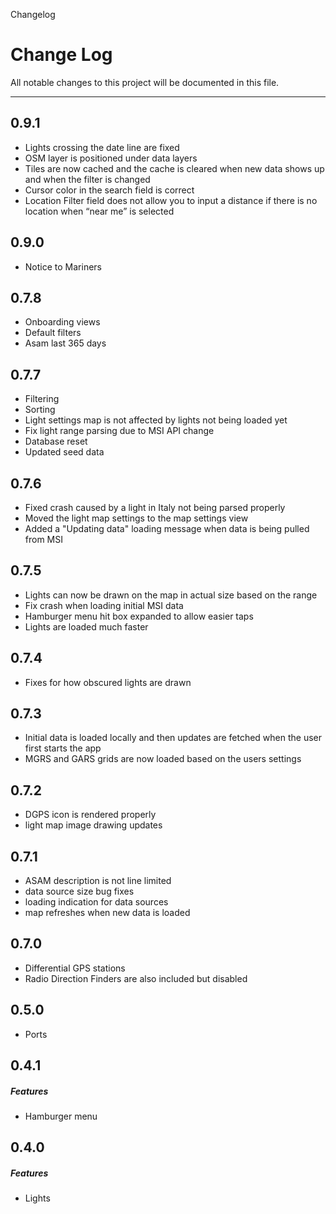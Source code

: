 Changelog

# Change Log
All notable changes to this project will be documented in this file.

---
## 0.9.1
  * Lights crossing the date line are fixed
  * OSM layer is positioned under data layers
  * Tiles are now cached and the cache is cleared when new data shows up and when the filter is changed
  * Cursor color in the search field is correct
  * Location Filter field does not allow you to input a distance if there is no location when “near me” is selected
  
## 0.9.0
  * Notice to Mariners
  
## 0.7.8
  * Onboarding views
  * Default filters
  * Asam last 365 days

## 0.7.7
  * Filtering
  * Sorting
  * Light settings map is not affected by lights not being loaded yet
  * Fix light range parsing due to MSI API change
  * Database reset
  * Updated seed data

## 0.7.6
  * Fixed crash caused by a light in Italy not being parsed properly
  * Moved the light map settings to the map settings view
  * Added a "Updating data" loading message when data is being pulled from MSI

## 0.7.5
  * Lights can now be drawn on the map in actual size based on the range
  * Fix crash when loading initial MSI data
  * Hamburger menu hit box expanded to allow easier taps
  * Lights are loaded much faster

## 0.7.4
  * Fixes for how obscured lights are drawn

## 0.7.3
  * Initial data is loaded locally and then updates are fetched when the user first starts the app
  * MGRS and GARS grids are now loaded based on the users settings

## 0.7.2
  * DGPS icon is rendered properly
  * light map image drawing updates

## 0.7.1
  * ASAM description is not line limited
  * data source size bug fixes
  * loading indication for data sources
  * map refreshes when new data is loaded

## 0.7.0
  * Differential GPS stations
  * Radio Direction Finders are also included but disabled

## 0.5.0
  * Ports

## 0.4.1

##### Features
  * Hamburger menu

## 0.4.0

##### Features
  * Lights
